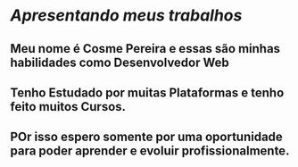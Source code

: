 # _*Apresentando meus trabalhos*_

## Meu nome é Cosme Pereira e essas são minhas habilidades como Desenvolvedor Web
## Tenho  Estudado por muitas Plataformas e tenho feito muitos Cursos.
## POr isso espero somente por uma oportunidade para poder aprender e evoluir profissionalmente.

